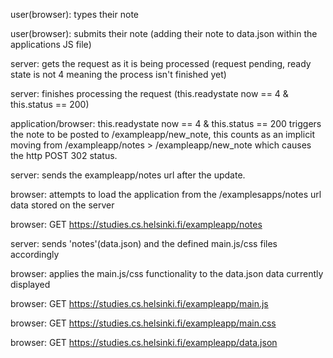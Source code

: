 user(browser): types their note

user(browser): submits their note (adding their note to data.json within the applications JS file)

server: gets the request as it is being processed (request pending, ready state is not 4 meaning the process isn't finished yet)

server: finishes processing the request (this.readystate now == 4 & this.status == 200)

application/browser: this.readystate now == 4 & this.status == 200 triggers the note to be posted to /exampleapp/new_note, this counts as an implicit moving from /exampleapp/notes > /exampleapp/new_note which causes the http POST 302 status.

server: sends the exampleapp/notes url after the update.

browser: attempts to load the application from the /examplesapps/notes url data stored on the server

browser: GET https://studies.cs.helsinki.fi/exampleapp/notes

server: sends 'notes'(data.json) and the defined main.js/css files accordingly

browser: applies the main.js/css functionality to the data.json data currently displayed

browser: GET https://studies.cs.helsinki.fi/exampleapp/main.js

browser: GET https://studies.cs.helsinki.fi/exampleapp/main.css

browser: GET https://studies.cs.helsinki.fi/exampleapp/data.json





